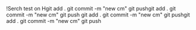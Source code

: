 !Serch test on Hgit add . git commit -m "new cm" git pushgit add . git commit -m
"new cm" git push git add . git commit -m "new cm" git pushgit add . git commit
-m "new cm" git push
